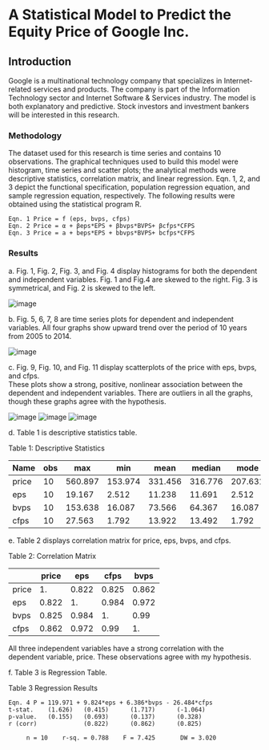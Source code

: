 
# A Statistical Model to Predict the Equity Price of Google Inc.

## Introduction
Google is a multinational technology company that specializes in Internet-related services and products. The company is part of the Information Technology sector and Internet Software & Services industry. The model is both explanatory and predictive. Stock investors and investment bankers will be interested in this research.

### Methodology

The dataset used for this research is time series and contains 10 observations. The graphical techniques used to build this model were histogram, time series and scatter plots; the analytical methods were descriptive statistics, correlation matrix, and linear regression. Eqn. 1, 2, and 3 depict the functional specification, population regression equation, and sample regression equation, respectively. The following results were obtained using the statistical program R.
>
	Eqn. 1 Price = f (eps, bvps, cfps) 
	Eqn. 2 Price = α + βeps*EPS + βbvps*BVPS+ βcfps*CFPS 
	Eqn. 3 Price = a + beps*EPS + bbvps*BVPS+ bcfps*CFPS
>

### Results

a. Fig. 1, Fig. 2, Fig. 3, and Fig. 4 display histograms for both the dependent and independent variables. Fig. 1 and Fig.4 are skewed to the right. Fig. 3 is symmetrical, and Fig. 2 is skewed to the left.

![image](https://user-images.githubusercontent.com/87792252/147893837-949c8793-675d-4a5c-a1ef-e6f53580a1ef.png)

b. Fig. 5, 6, 7, 8 are time series plots for dependent and independent variables. All four graphs show upward trend over the period of 10 years from 2005 to 2014.

![image](https://user-images.githubusercontent.com/87792252/147893849-2e39bb0d-1441-444b-bcca-178b947327d9.png)

c. Fig. 9, Fig. 10, and Fig. 11 display scatterplots of the price with eps, bvps, and cfps.  
These plots show a strong, positive, nonlinear association between the dependent and independent variables. There are outliers in all the graphs, though these graphs agree with the hypothesis.

![image](https://user-images.githubusercontent.com/87792252/147893860-5520e7af-0e10-49ae-acdb-27ca31eb3c82.png)
![image](https://user-images.githubusercontent.com/87792252/147893862-37046a53-df89-4188-8c06-6a3dd663fcd4.png)
![image](https://user-images.githubusercontent.com/87792252/147893864-da752173-ba0a-4036-909b-b5b69c395bb4.png)

d. Table 1 is descriptive statistics table.

Table 1: Descriptive Statistics

|  Name | obs | max      | min      | mean    | median  | mode    | var       | std     | skew   | kurt  |
| ----- | --- | -------- | -------- | ------- | ------- | ------- | --------- | ------- | ------ | ----- |
| price | 10  | 560.897  | 153.974  | 331.456 | 316.776 | 207.631 | 16862.758 | 129.857 | 0.522  | 2.466 |
| eps   | 10  | 19.167   | 2.512    | 11.238  | 11.691  | 2.512   | 34.218    | 5.85    | -0.062 | 1.582 |
| bvps  | 10  | 153.638  | 16.087   | 73.566  | 64.367  | 16.087  | 2113.571  | 45.974  | 0.386  | 1.962 |
| cfps  | 10  | 27.563   | 1.792    | 13.922  | 13.492  | 1.792   | 82.13     | 9.063   | 0.123  | 1.719 |

e. Table 2 displays correlation matrix for price, eps, bvps, and cfps.

Table 2: Correlation Matrix

|       | price  | eps    | cfps   | bvps  |
| ----- | ---    | ------ | ------ | ----- | 
| price | 1.     | 0.822  | 0.825  | 0.862 |
| eps   | 0.822  | 1.     | 0.984  | 0.972 | 
| bvps  | 0.825  | 0.984  | 1.     | 0.99  | 
| cfps  | 0.862  | 0.972  | 0.99   | 1.    | 

All three independent variables have a strong correlation with the dependent variable, price. These observations agree with my hypothesis. 

f. Table 3 is Regression Table. 

Table 3 Regression Results
>
	Eqn. 4 P = 119.971 + 9.824*eps + 6.386*bvps - 26.484*cfps 
	t-stat.    (1.626)   (0.415)      (1.717)      (-1.064)
	p-value.   (0.155)   (0.693)      (0.137)      (0.328)
	r (corr)             (0.822)      (0.862)      (0.825)
>

>>>
         n = 10    r-sq. = 0.788    F = 7.425       DW = 3.020
>>>


